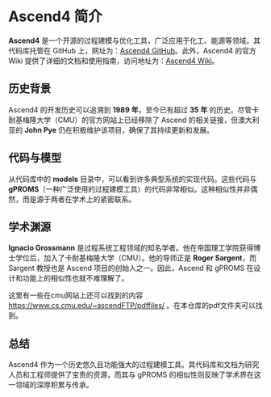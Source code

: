 # Ascend4 简介

**Ascend4** 是一个开源的过程建模与优化工具，广泛应用于化工、能源等领域。其代码库托管在 GitHub 上，网址为：[Ascend4 GitHub](https://github.com/ascend4/ascend4)。此外，Ascend4 的官方 Wiki 提供了详细的文档和使用指南，访问地址为：[Ascend4 Wiki](https://ascend4.org/)。

## 历史背景

Ascend4 的开发历史可以追溯到 **1989 年**，至今已有超过 **35 年** 的历史。尽管卡耐基梅隆大学（CMU）的官方网站上已经移除了 Ascend 的相关链接，但澳大利亚的 **John Pye** 仍在积极维护该项目，确保了其持续更新和发展。

## 代码与模型

从代码库中的 **models** 目录中，可以看到许多典型系统的实现代码。这些代码与 **gPROMS**（一种广泛使用的过程建模工具）的代码非常相似。这种相似性并非偶然，而是源于两者在学术上的紧密联系。

## 学术渊源

**Ignacio Grossmann** 是过程系统工程领域的知名学者。他在帝国理工学院获得博士学位后，加入了卡耐基梅隆大学（CMU）。他的导师正是 **Roger Sargent**，而 Sargent 教授也是 Ascend 项目的创始人之一。因此，Ascend 和 gPROMS 在设计和功能上的相似性也就不难理解了。

这里有一些在cmu网站上还可以找到的内容 https://www.cs.cmu.edu/~ascendFTP/pdffiles/ 。在本仓库的pdf文件夹可以找到。

## 总结

Ascend4 作为一个历史悠久且功能强大的过程建模工具。其代码库和文档为研究人员和工程师提供了宝贵的资源，而其与 gPROMS 的相似性则反映了学术界在这一领域的深厚积累与传承。